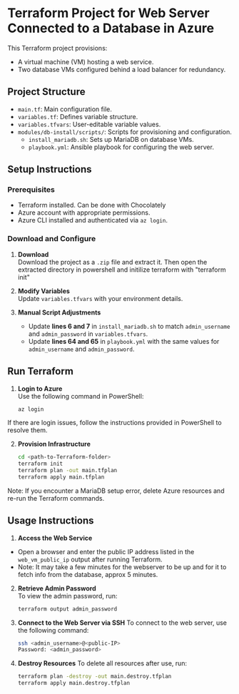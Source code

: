 # Terraform Project for Web Server Connected to a Database in Azure  

This Terraform project provisions:  
- A virtual machine (VM) hosting a web service.  
- Two database VMs configured behind a load balancer for redundancy.  

## Project Structure  
- `main.tf`: Main configuration file.  
- `variables.tf`: Defines variable structure.  
- `variables.tfvars`: User-editable variable values.  
- `modules/db-install/scripts/`: Scripts for provisioning and configuration.  
  - `install_mariadb.sh`: Sets up MariaDB on database VMs.  
  - `playbook.yml`: Ansible playbook for configuring the web server.  

## Setup Instructions  

### Prerequisites  
- Terraform installed. Can be done with Chocolately  
- Azure account with appropriate permissions.  
- Azure CLI installed and authenticated via `az login`.  

### Download and Configure  
1. **Download**  
   Download the project as a `.zip` file and extract it. Then open the extracted directory in powershell and initilize terraform with "terraform init"

2. **Modify Variables**  
   Update `variables.tfvars` with your environment details.  

3. **Manual Script Adjustments**  
   - Update **lines 6 and 7** in `install_mariadb.sh` to match `admin_username` and `admin_password` in `variables.tfvars`.  
   - Update **lines 64 and 65** in `playbook.yml` with the same values for `admin_username` and `admin_password`.  

## Run Terraform  

1. **Login to Azure**  
   Use the following command in PowerShell:  
   ```bash
   az login
If there are login issues, follow the instructions provided in PowerShell to resolve them.

2. **Provision Infrastructure**
   ```bash
   cd <path-to-Terraform-folder>
   terraform init
   terraform plan -out main.tfplan
   terraform apply main.tfplan
Note: If you encounter a MariaDB setup error, delete Azure resources and re-run the Terraform commands.

## Usage Instructions  

1. **Access the Web Service**  
- Open a browser and enter the public IP address listed in the `web_vm_public_ip` output after running Terraform.  
- Note: It may take a few minutes for the webserver to be up and for it to fetch info from the database, approx 5 minutes.

2. **Retrieve Admin Password**  
To view the admin password, run:
   ```bash
   terraform output admin_password

4. **Connect to the Web Server via SSH**
To connect to the web server, use the following command:  

    ```bash
    ssh <admin_username>@<public-IP>
    Password: <admin_password>

5. **Destroy Resources**
To delete all resources after use, run:
    ```bash
    terraform plan -destroy -out main.destroy.tfplan
    terraform apply main.destroy.tfplan


